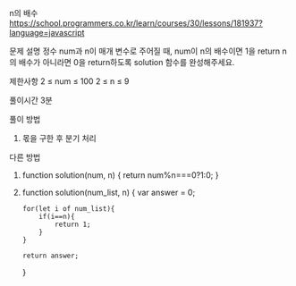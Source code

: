 n의 배수
https://school.programmers.co.kr/learn/courses/30/lessons/181937?language=javascript

문제 설명
정수 num과 n이 매개 변수로 주어질 때, num이 n의 배수이면 1을 return n의 배수가 아니라면 0을 return하도록 solution 함수를 완성해주세요.

제한사항
2 ≤ num ≤ 100
2 ≤ n ≤ 9

풀이시간
3분

풀이 방법

1. 몫을 구한 후 분기 처리

다른 방법

1.  function solution(num, n) {
    return num%n===0?1:0;
    }

2.  function solution(num_list, n) {
    var answer = 0;

        for(let i of num_list){
            if(i==n){
                return 1;
            }
        }

        return answer;

    }
